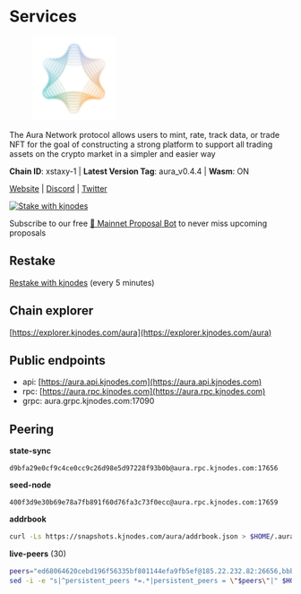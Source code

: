 # Services

<figure><img src="https://raw.githubusercontent.com/kj89/cosmos-images/main/logos/aura.png" width="150" alt=""><figcaption></figcaption></figure>

The Aura Network protocol allows users to mint, rate, track data,  or trade NFT for the goal of constructing a strong platform to  support all trading assets on the crypto market in a simpler and easier way

**Chain ID**: xstaxy-1 | **Latest Version Tag**: aura_v0.4.4 | **Wasm**: ON

[Website](https://aura.network) | [Discord](https://discord.gg/hpvF5QcWRf) | [Twitter](https://twitter.com/AuraNetworkHQ)

[![Stake with kjnodes](https://i.ibb.co/cr44Q8j/button-stake-with-kjnodes.png)](https://restake.app/aura/auravaloper17q4k3j6kcslrcuxtj9mxdcgez7kw7jdma8ykjs)

Subscribe to our free [🤖 Mainnet Proposal Bot](https://t.me/kjnodes_proposal_bot) to never miss upcoming proposals

## Restake

[Restake with kjnodes](https://restake.app/aura/auravaloper17q4k3j6kcslrcuxtj9mxdcgez7kw7jdma8ykjs) (every 5 minutes)
## Chain explorer
[https://explorer.kjnodes.com/aura](https://explorer.kjnodes.com/aura)

## Public endpoints

* api: [https://aura.api.kjnodes.com](https://aura.api.kjnodes.com)
* rpc: [https://aura.rpc.kjnodes.com](https://aura.rpc.kjnodes.com)
* grpc: aura.grpc.kjnodes.com:17090

## Peering

**state-sync**

```text
d9bfa29e0cf9c4ce0cc9c26d98e5d97228f93b0b@aura.rpc.kjnodes.com:17656
```

**seed-node**

```text
400f3d9e30b69e78a7fb891f60d76fa3c73f0ecc@aura.rpc.kjnodes.com:17659
```

**addrbook**
```bash
curl -Ls https://snapshots.kjnodes.com/aura/addrbook.json > $HOME/.aura/config/addrbook.json
```

**live-peers** (30)
```bash
peers="ed68064620cebd196f56335bf801144efa9fb5ef@185.22.232.82:26656,bbba624f6abc7b730a8e3f1cc0619883843abd31@104.37.187.214:36656,5ce29d0d9ef1230eab07444dd73745d68a832d6f@65.109.106.172:40656,d9bfa29e0cf9c4ce0cc9c26d98e5d97228f93b0b@65.109.88.38:17656,670c0c23a1196e706e058133fbbb156f7f33b352@5.9.95.147:26656,e46238ddcf2113b70f59b417994c375e2d67e265@71.236.119.108:40656,fa474fe8f7159c9699fb39acb2925702f0474502@141.95.157.139:10156,3e7ef25f1c9829351936884618659167400eb0f1@142.132.149.171:26656,0179528068da0dfaf61005cf5aa28793ca42b129@85.25.74.163:26656,b6a0d0d030f35ffffcfe92e72ea13933c1adbe62@116.202.174.253:21656,a19b89ebbf7331f435b8ef100ce501d2377922ea@209.126.116.182:26656,0599779759ed60e12ed39a94cd02d303ba10d591@95.214.52.174:36656,f43c7c9a194ee5a97665a9aad8f887fdbb75e4ca@65.109.225.86:46656,3e05f2b0fdd750511dbff9d3f6a47d3bc3d4b1f0@141.95.204.81:61456,1584b3aa3969def4a9f70555b3b442d334053e94@148.113.159.22:10156,ed15ae05f17dd4e672eec0a96c38364d063b68dc@65.108.6.45:60756,dce07d176e5ba4cfdc7b806eb80eabab162a09d0@45.76.213.229:26656,71bb73be4f030e47b813350ee32076ee43c67c27@134.209.111.108:26656,5e87d03a29ceca5e376e55588d9b099bb5d9524f@144.202.72.17:25656,ebc272824924ea1a27ea3183dd0b9ba713494f83@95.214.52.139:26966,a58b4dec687b60ba05cf9a3e4cd1181b09c0661f@65.109.93.152:34656,c9c0b28dcf2db5f0e7b756986d3326d62ba47e78@144.126.147.58:26656,a60a9f3400cb978b313ad5a47d59f6c518ef2a04@3.135.201.61:26656,abb367c73ef28fc90f5071e1258a23c0e5be17cd@103.107.183.89:26656,dd6474ec049a264abd25248f0fd9178058331fe0@54.179.159.96:26656,a859027129ee2524b57c43b9ecbe3bcc4d120efb@195.3.222.183:26656,7885a9e940b45b9a2183488ca3a901b043b6ed67@144.76.40.53:21756,dc9c2ab4055a2ef8ddca435e9d8c120969562f98@194.247.13.139:26656,8d861db065439e8cff79d0d128ce0a141025be46@65.109.69.154:40656,57406c041d38af3bac9acdcb2b4bdc90dc7a8852@88.99.164.158:26656"
sed -i -e "s|^persistent_peers *=.*|persistent_peers = \"$peers\"|" $HOME/.aura/config/config.toml
```

